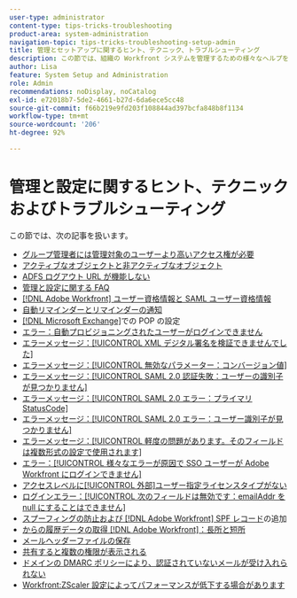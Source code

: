 ```yaml
---
user-type: administrator
content-type: tips-tricks-troubleshooting
product-area: system-administration
navigation-topic: tips-tricks-troubleshooting-setup-admin
title: 管理とセットアップに関するヒント、テクニック、トラブルシューティング
description: この節では、組織の Workfront システムを管理するための様々なヘルプを紹介します。
author: Lisa
feature: System Setup and Administration
role: Admin
recommendations: noDisplay, noCatalog
exl-id: e72018b7-5de2-4661-b27d-6da6ece5cc48
source-git-commit: f66b219e9fd203f108844ad397bcfa848b8f1134
workflow-type: tm+mt
source-wordcount: '206'
ht-degree: 92%

---
```


# 管理と設定に関するヒント、テクニックおよびトラブルシューティング

この節では、次の記事を扱います。

* [グループ管理者には管理対象のユーザーより高いアクセス権が必要](/help/quicksilver/administration-and-setup/tips-tricks-and-troubleshooting/group-admin-access-level.md)
* [アクティブなオブジェクトと非アクティブなオブジェクト](../../administration-and-setup/tips-tricks-and-troubleshooting/acitve-and-deactivated-objects.md)
* [ADFS ログアウト URL が機能しない](../../administration-and-setup/tips-tricks-and-troubleshooting/adfs-logout-url-doesnt-work.md)
* [管理と設定に関する FAQ](../../administration-and-setup/tips-tricks-and-troubleshooting/admin-and-setup-faq.md)
* [[!DNL Adobe Workfront] ユーザー資格情報と SAML ユーザー資格情報](../../administration-and-setup/tips-tricks-and-troubleshooting/wf-user-credentials-vs-saml-user-credentials.md)
* [自動リマインダーとリマインダーの通知](../../administration-and-setup/tips-tricks-and-troubleshooting/auto-reminders-vs-reminder-notifications.md)
* [ [!DNL Microsoft Exchange]](../../administration-and-setup/tips-tricks-and-troubleshooting/configure-pop-ms-exchange.md)での POP の設定
* [エラー：自動プロビジョニングされたユーザーがログインできません](../../administration-and-setup/tips-tricks-and-troubleshooting/error-auto-provisioned-user-cant-log-in.md)
* [エラーメッセージ：[!UICONTROL XML デジタル署名を検証できませんでした]](../../administration-and-setup/tips-tricks-and-troubleshooting/error-message-couldnt-validate-xml-digital-signature.md)
* [エラーメッセージ：[!UICONTROL 無効なパラメーター：コンバージョン値]](../../administration-and-setup/tips-tricks-and-troubleshooting/error-message-invalid-parameter-conversion-value.md)
* [エラーメッセージ：[!UICONTROL SAML 2.0 認証失敗：ユーザーの識別子が見つかりません]](../../administration-and-setup/tips-tricks-and-troubleshooting/error-message-saml-2-auth-failed-userid-not-found.md)
* [エラーメッセージ：[!UICONTROL SAML 2.0 エラー：プライマリ StatusCode]](../../administration-and-setup/tips-tricks-and-troubleshooting/error-message-saml-2-error-primary-statuscode.md)
* [エラーメッセージ：[!UICONTROL SAML 2.0 エラー：ユーザー識別子が見つかりません]](../../administration-and-setup/tips-tricks-and-troubleshooting/error-message-saml-2-error-user-identifier-not-found.md)
* [エラーメッセージ：[!UICONTROL 軽度の問題があります。そのフィールドは複数形式の設定で使用されます]](../../administration-and-setup/tips-tricks-and-troubleshooting/error-message-field-used-in-multi-form-config.md)
* [エラー：[!UICONTROL 様々なエラーが原因で SSO ユーザーが Adobe Workfront にログインできません]](../../administration-and-setup/tips-tricks-and-troubleshooting/error-sso-users-unable-log-in-various-errors.md)
* [アクセスレベルに[!UICONTROL 外部]ユーザー指定ライセンスタイプがない](../../administration-and-setup/tips-tricks-and-troubleshooting/external-user-license-type-missing-from-access-levels.md)
* [ログインエラー：[!UICONTROL 次のフィールドは無効です：emailAddr を null にすることはできません]](../../administration-and-setup/tips-tricks-and-troubleshooting/login-error-following-field-invalid-emailaddr-cant-be-null.md)
* [スプーフィングの防止および  [!DNL Adobe Workfront] SPF レコード](../../administration-and-setup/tips-tricks-and-troubleshooting/prevent-spoofing-add-wf-spf-records.md)の追加
* [ からの履歴データの取得 [!DNL Adobe Workfront]：長所と短所](../../administration-and-setup/tips-tricks-and-troubleshooting/how-to-get-data-out-of-wf.md)
* [メールヘッダーファイルの保存](../../administration-and-setup/tips-tricks-and-troubleshooting/save-an-email-header-file.md)
* [共有すると複数の権限が表示される](../../administration-and-setup/tips-tricks-and-troubleshooting/sharing-shows-more-than-1-permission.md)
* [ドメインの DMARC ポリシーにより、認証されていないメールが受け入れられない](../../administration-and-setup/tips-tricks-and-troubleshooting/unauthenticated-email-not-accepted-domains-dmarc-policy.md)
* [Workfront:ZScaler 設定によってパフォーマンスが低下する場合があります](../../administration-and-setup/tips-tricks-and-troubleshooting/zscaler-affects-performance.md)
